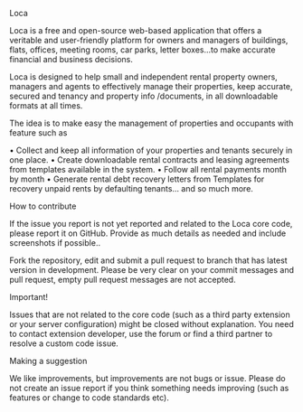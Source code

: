 

  Loca

Loca is a free and open-source web-based application that offers a veritable and user-friendly platform for owners and 
managers  of buildings, flats, offices, meeting rooms, car parks, letter boxes...to make accurate financial and business decisions.

Loca is designed to help small and independent rental property owners, managers and agents to effectively manage their properties, keep accurate, secured and tenancy and property info /documents, in all downloadable formats at all times.

The idea is to make easy the management of properties and occupants with feature such as

•	Collect and keep all information of your properties and tenants securely in one place.
•	Create downloadable rental contracts and leasing agreements from templates available in the system.
•	Follow all rental  payments month by month
•	Generate rental debt recovery letters from Templates for recovery unpaid rents by defaulting tenants… and so much more.

How to contribute

If the issue you report is not yet reported and related to the Loca core code, please report it on GitHub. 
Provide as much details as needed and include screenshots if possible..

Fork the repository, edit and submit a pull request to branch that has latest version in development.
Please be very clear on your commit messages and pull request, empty pull request messages are not accepted.

Important!

Issues that are not related to the core code (such as a third party extension or your server configuration) might be closed 
without explanation. You need to contact extension developer, use the forum or find a third partner to resolve a custom code issue.

Making a suggestion

We like improvements, but improvements are not bugs or issue. Please do not create an issue report if you think something needs 
improving (such as features or change to code standards etc). 
